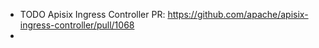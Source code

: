 - TODO Apisix Ingress Controller PR: https://github.com/apache/apisix-ingress-controller/pull/1068
-